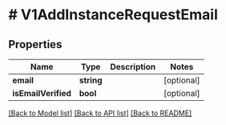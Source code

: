 # # V1AddInstanceRequestEmail

## Properties

Name | Type | Description | Notes
------------ | ------------- | ------------- | -------------
**email** | **string** |  | [optional]
**isEmailVerified** | **bool** |  | [optional]

[[Back to Model list]](../../README.md#models) [[Back to API list]](../../README.md#endpoints) [[Back to README]](../../README.md)
